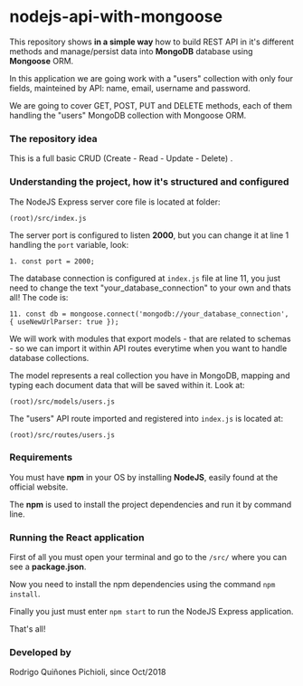 # nodejs-api-with-mongoose

This repository shows **in a simple way** how to build REST API in it's different methods and manage/persist data into **MongoDB** database using **Mongoose** ORM. 

In this application we are going work with a "users" collection with only four fields, mainteined by API: name, email, username and password.

We are going to cover GET, POST, PUT and DELETE methods, each of them handling the "users" MongoDB collection with Mongoose ORM.

### The repository idea ###
This is a full basic CRUD (Create - Read - Update - Delete) .

### Understanding the project, how it's structured and configured ###
The NodeJS Express server core file is located at folder:
```
(root)/src/index.js
```

The server port is configured to listen **2000**, but you can change it at line 1 handling the `port` variable, look:
```
1. const port = 2000;
```

The database connection is configured at `index.js` file at line 11, you just need to change the text "your_database_connection" to your own and thats all! The code is:
```
11. const db = mongoose.connect('mongodb://your_database_connection', { useNewUrlParser: true });
```

We will work with modules that export models - that are related to schemas - so we can import it within API routes everytime when you want to handle database collections. 

The model represents a real collection you have in MongoDB, mapping and typing each document data that will be saved within it. Look at:
```
(root)/src/models/users.js
```

The "users" API route imported and registered into `index.js` is located at:
```
(root)/src/routes/users.js
```

### Requirements
You must have **npm** in your OS by installing **NodeJS**, easily found at the official website.

The **npm** is used to install the project dependencies and run it by command line.

### Running the React application
First of all you must open your terminal and go to the ```/src/``` where you can see a **package.json**. 

Now you need to install the npm dependencies using the command ```npm install```.

Finally you just must enter ```npm start``` to run the NodeJS Express application.

That's all!

### Developed by

Rodrigo Quiñones Pichioli, since Oct/2018
